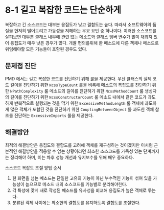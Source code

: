 # 8-1 길고 복잡한 코드는 단순하게

복잡하고 긴 소스코드는 대부분 응집도가 낮고 결합도는 높다. 따라서 소프트웨어의 품질을 현저히 떨어트리고 가동성을 저해하는 우요 요인 중 하나이다.
이러한 소스코드를 살펴보면 대부분 클래스 내부에 관련 없는 메소드와 클래스 멤버 변수가 많이 채워져 있어 응집도가 매우 낮은 경우가 많다.
개발 편의를위해 한 메소드에 다른 객체나 메소드로 위임해야할 모든 기능들이 포함된 경우도 있다.

## 문제접 진단
PMD 에서는 길고 복잡한 코드를 진단하기 위해 룰을 제공한다.
우선 클래스의 실제 코드 길이을 진단하기 위한 `NcssTypeCount` 룰을 비록해
메소드의 복잡도를 진단하기 위한 `NPathComplexity` 룰
메소드의 길이를 진단하기 위한 `NcssMethodCount` 룰
생성자의 길이를 진단하기 위한 `NcssConstructorCount` 룰
메소드 내에서 같은 코드가 과도하게 반복적으로 실행되는 것을 막기 위한 `ExcessiveMethodLength` 룰
객체에 과도하게 많은 객체가 포함된 것을 진단하기 위한 `CouplingBetweenObject` 룰 
과도한 객체 참조를 진단하는 `ExcessiveImports` 룰을 제공한다.

## 해결방안
최적의 해결방안은 응집도와 결합도를 고려해 객체를 재구성하는 것이겠지만 이처럼 근본적인 해결방안을
적용할 수 없는 상황이라면 최소한 소스코드를 가독성 있는 단계까지는 정리해야 하며, 
이는 차후 성능 개선과 유지보수를 위해 매우 중요하다.

소스코드 복잡도 조절 방법 순서
1. 한 화면을 넘는 메소드는 단일한 고유의 기능이 아닌 부수적인 기능이 섞여 있을 가능성이 높으므로
    메소드 내의 소스코드를 기능별로 분리해야한다.
2. 각 특성에 맞게 새로 작성된 메소드를 유사성을 비교해 응집도가 높은 객체로 묶는다.
3. 분류된 객체 사이에는 최소한의 결합도를 유지하도록 결합도를 조절한다.
